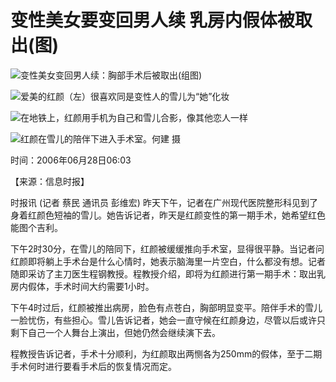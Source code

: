 # 变性美女要变回男人续 乳房内假体被取出(图)

![变性美女变回男人续：胸部手术后被取出(组图)](https://photocdn.sohu.com/20060628/Img243975729.jpg)

![爱美的红颜（左）很喜欢同是变性人的雪儿为“她”化妆](https://photocdn.sohu.com/20060628/Img243975730.jpg)

![在地铁上，红颜用手机为自己和雪儿合影，像其他恋人一样](https://photocdn.sohu.com/20060628/Img243975731.jpg)

![红颜在雪儿的陪伴下进入手术室。何建 摄](https://photocdn.sohu.com/20060628/Img243975732.jpg)

时间：2006年06月28日06:03

【来源：信息时报】

时报讯 (记者 蔡民 通讯员 彭维宏) 昨天下午，记者在广州现代医院整形科见到了身着红颜色短袖的雪儿。她告诉记者，昨天是红颜变性的第一期手术，她希望红色能图个吉利。

下午2时30分，在雪儿的陪同下，红颜被缓缓推向手术室，显得很平静。当记者问红颜即将躺上手术台是什么心情时，她表示脑海里一片空白，什么都没有想。记者随即采访了主刀医生程钢教授。程教授介绍，即将为红颜进行第一期手术：取出乳房内假体，手术时间大约需要1小时。

下午4时过后，红颜被推出病房，脸色有点苍白，胸部明显变平。陪伴手术的雪儿一脸忧伤，有些担心。雪儿告诉记者，她会一直守候在红颜身边，尽管以后或许只剩下自己一个人舞台上演出，但她仍然会继续演下去。

程教授告诉记者，手术十分顺利，为红颜取出两恻各为250mm的假体，至于二期手术何时进行要看手术后的恢复情况而定。
<!-- tcd_original_link http://news.sohu.com/20060628/n243975728.shtml -->
